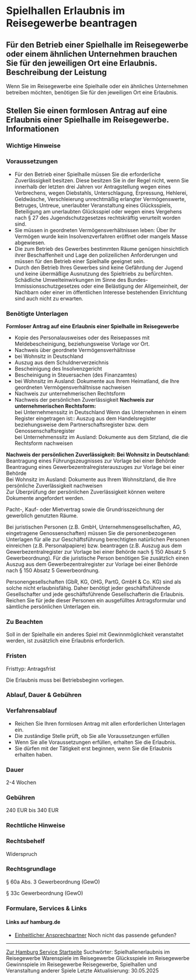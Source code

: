 Spielhallen Erlaubnis im Reisegewerbe beantragen
================================================
Für den Betrieb einer Spielhalle im Reisegewerbe oder einem ähnlichen Unternehmen brauchen Sie für den jeweiligen Ort eine Erlaubnis.
Beschreibung der Leistung
-------------------------
Wenn Sie im Reisegewerbe eine Spielhalle oder ein ähnliches Unternehmen betreiben möchten, benötigen Sie für den jeweiligen Ort eine Erlaubnis.
  
Stellen Sie einen formlosen Antrag auf eine Erlaubnis einer Spielhalle im Reisegewerbe.
Informationen
-------------
### Wichtige Hinweise
### Voraussetzungen
* Für den Betrieb einer Spielhalle müssen Sie die erforderliche Zuverlässigkeit besitzen. Diese besitzen Sie in der Regel nicht, wenn Sie innerhalb der letzten drei Jahren vor Antragstellung wegen eines Verbrechens, wegen Diebstahls, Unterschlagung, Erpressung, Hehlerei, Geldwäsche, Verschleierung unrechtmäßig erlangter Vermögenswerte, Betruges, Untreue, unerlaubter Veranstaltung eines Glücksspiels, Beteiligung am unerlaubten Glücksspiel oder wegen eines Vergehens nach § 27 des Jugendschutzgesetzes rechtskräftig verurteilt worden sind.
* Sie müssen in geordneten Vermögensverhältnissen leben: Über Ihr Vermögen wurde kein Insolvenzverfahren eröffnet oder mangels Masse abgewiesen.
* Die zum Betrieb des Gewerbes bestimmten Räume genügen hinsichtlich ihrer Beschaffenheit und Lage den polizeilichen Anforderungen und müssen für den Betrieb einer Spielhalle geeignet sein.
* Durch den Betrieb Ihres Gewerbes sind keine Gefährdung der Jugend und keine übermäßige Ausnutzung des Spieltriebs zu befürchten. Schädliche Umwelteinwirkungen im Sinne des Bundes-Immissionsschutzgesetzes oder eine Belästigung der Allgemeinheit, der Nachbarn oder einer im öffentlichen Interesse bestehenden Einrichtung sind auch nicht zu erwarten.
### Benötigte Unterlagen
**Formloser Antrag auf eine Erlaubnis einer Spielhalle im Reisegewerbe**
* Kopie des Personalausweises oder des Reisepasses mit Meldebescheinigung, beziehungsweise Vorlage vor Ort.
* Nachweis über geordnete Vermögensverhältnisse
* bei Wohnsitz in Deutschland
* Auszug aus dem Schuldnerverzeichnis
* Bescheinigung des Insolvenzgericht
* Bescheinigung in Steuersachen (des Finanzamtes)
* bei Wohnsitz im Ausland: Dokumente aus Ihrem Heimatland, die Ihre geordneten Vermögensverhältnisse nachweisen
* Nachweis zur unternehmerischen Rechtsform
* Nachweis der persönlichen Zuverlässigkeit
**Nachweis zur unternehmerischen Rechtsform:**   
bei Unternehmenssitz in Deutschland Wenn das Unternehmen in einem Register eingetragen ist:: Auszug aus dem Handelsregister beziehungsweise dem Partnerschaftsregister bzw. dem Genossenschaftsregister  
bei Unternehmenssitz im Ausland: Dokumente aus dem Sitzland, die die Rechtsform nachweisen  
  
**Nachweis der persönlichen Zuverlässigkeit: Bei Wohnsitz in Deutschland:**   
Beantragung eines Führungszeugnisses zur Vorlage bei einer Behörde  
Beantragung eines Gewerbezentralregisterauszuges zur Vorlage bei einer Behörde  
Bei Wohnsitz im Ausland: Dokumente aus Ihrem Wohnsitzland, die Ihre persönliche Zuverlässigkeit nachweisen  
Zur Überprüfung der persönlichen Zuverlässigkeit können weitere Dokumente angefordert werden.  
  
Pacht-, Kauf- oder Mietvertrag sowie die Grundrisszeichnung der gewerblich genutzten Räume.  
  
Bei juristischen Personen (z.B. GmbH, Unternehmensgesellschaften, AG, eingetragene Genossenschaften) müssen Sie die personenbezogenen Unterlagen für alle zur Geschäftsführung berechtigten natürlichen Personen einreichen (z.B. Personalpapiere) bzw. beantragen (z.B. Auszug aus dem Gewerbezentralregister zur Vorlage bei einer Behörde nach § 150 Absatz 5 Gewerbeordnung). Für die juristische Person benötigen Sie zusätzlich einen Auszug aus dem Gewerbezentralregister zur Vorlage bei einer Behörde nach § 150 Absatz 5 Gewerbeordnung.  
  
Personengesellschaften (GbR, KG, OHG, PartG, GmbH & Co. KG) sind als solche nicht erlaubnisfähig. Daher benötigt jeder geschäftsführende Gesellschafter und jede geschäftsführende Gesellschafterin die Erlaubnis. Reichen Sie für jede dieser Personen ein ausgefülltes Antragsformular und sämtliche persönlichen Unterlagen ein.
### Zu Beachten
Soll in der Spielhalle ein anderes Spiel mit Gewinnmöglichkeit veranstaltet werden, ist zusätzlich eine Erlaubnis erforderlich.
### Fristen
Fristtyp: Antragsfrist  
  
Die Erlaubnis muss bei Betriebsbeginn vorliegen.
### Ablauf, Dauer & Gebühren
### Verfahrensablauf
* Reichen Sie Ihren formlosen Antrag mit allen erforderlichen Unterlagen ein.
* Die zuständige Stelle prüft, ob Sie alle Voraussetzungen erfüllen
* Wenn Sie alle Voraussetzungen erfüllen, erhalten Sie die Erlaubnis.
* Sie dürfen mit der Tätigkeit erst beginnen, wenn Sie die Erlaubnis erhalten haben.
### Dauer
2-4 Wochen
### Gebühren
240 EUR bis 340 EUR
### Rechtliche Hinweise
### Rechtsbehelf
Widerspruch
### Rechtsgrundlage
§ 60a Abs. 3 Gewerbeordnung (GewO)  
  
§ 33c Gewerbeordnung (GewO)
### Formulare, Services & Links
#### Links auf hamburg.de
* [Einheitlicher Ansprechpartner](https://www.hamburg.de/politik-und-verwaltung/behoerden/bwi/services/einheitlicher-ansprechpartner)
Noch nicht das passende gefunden?
---------------------------------
 [Zur Hamburg Service Startseite](/service/)
Suchwörter: Spielhallenerlaubnis im Reisegewerbe Warenspiele im Reisegewerbe Glücksspiele im Reisegewerbe Gewinnspiele im Reisegewerbe Reisegewerbe, Spielhallen und Veranstaltung anderer Spiele
Letzte Aktualisierung: 30.05.2025